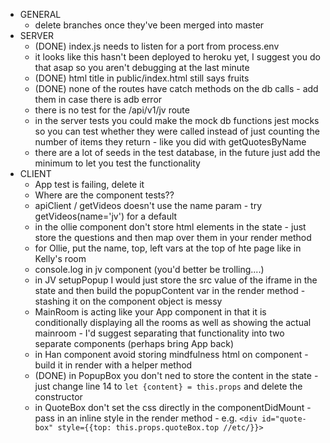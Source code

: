 - GENERAL
  - delete branches once they've been merged into master
- SERVER
  - (DONE) index.js needs to listen for a port from process.env 
  - it looks like this hasn't been deployed to heroku yet, I suggest you do that asap so you aren't debugging at the last minute
  - (DONE) html title in public/index.html still says fruits
  - (DONE) none of the routes have catch methods on the db calls - add them in case there is adb error
  - there is no test for the /api/v1/jv route
  - in the server tests you could make the mock db functions jest mocks so you can test whether they were called instead of just counting the number of items they return - like you did with getQuotesByName
  - there are a lot of seeds in the test database, in the future just add the minimum to let you test the functionality
- CLIENT
  - App test is failing, delete it
  - Where are the component tests??
  - apiClient / getVideos doesn't use the name param - try getVideos(name='jv') for a default
  - in the ollie component don't store html elements in the state - just store the questions and then map over them in your render method
  - for Ollie, put the name, top, left vars at the top of hte page like in Kelly's room
  - console.log in jv component (you'd better be trolling....)
  - in JV setupPopup I would just store the src value of the iframe in the state and then build the popupContent var in the render method - stashing it on the component object is messy
  - MainRoom is acting like your App component in that it is conditionally displaying all the rooms as well as showing the actual mainroom - I'd suggest separating that functionality into two separate components (perhaps bring App back)
  - in Han component avoid storing mindfulness html on component - build it in render with a helper method
  - (DONE) in PopupBox you don't ned to store the content in the state - just change line 14 to `let {content} = this.props` and delete the constructor
  - in QuoteBox don't set the css directly in the componentDidMount - pass in an inline style in the render method - e.g. `<div id="quote-box" style={{top: this.props.quoteBox.top //etc/}}>`



